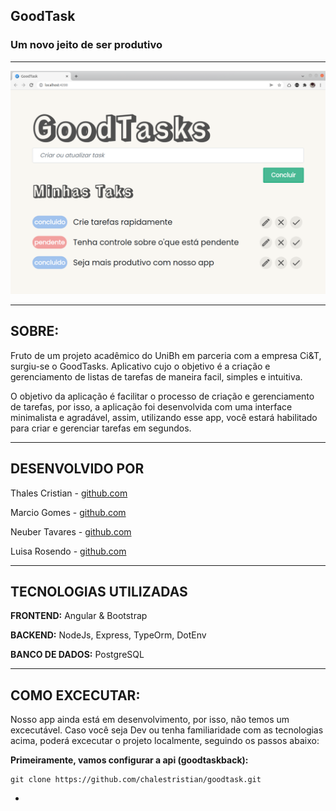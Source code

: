 ## GoodTask
### Um novo jeito de ser produtivo
---
![Print da aplicação](https://github.com/chalestristian/goodtask/blob/main/img/print.png?raw=true)

---

## SOBRE:

Fruto de um projeto acadêmico do UniBh em parceria com a empresa Ci&T, surgiu-se o GoodTasks. Aplicativo cujo o objetivo é a criação e gerenciamento de listas de tarefas de maneira facil, simples e intuitiva.

O objetivo da aplicação é facilitar o processo de criação e gerenciamento de tarefas, por isso, a aplicação foi desenvolvida com uma interface minimalista e agradável, assim, utilizando esse app, você estará habilitado para criar e gerenciar tarefas em segundos.

---


## DESENVOLVIDO POR

Thales Cristian - [github.com](https://github.com/chalestristian)

Marcio Gomes - [github.com](https://github.com/marcio-gomes-neto)

Neuber Tavares - [github.com](https://github.com/neubertavares)

Luisa Rosendo - [github.com](https://github.com/luisarosendo)

---

## TECNOLOGIAS UTILIZADAS

**FRONTEND:** Angular & Bootstrap

**BACKEND:** NodeJs, Express, TypeOrm, DotEnv

**BANCO DE DADOS:** PostgreSQL 

---

## COMO EXCECUTAR:

Nosso app ainda está em desenvolvimento, por isso, não temos um excecutável.
Caso você seja Dev ou tenha familiaridade com as tecnologias acima, poderá excecutar o projeto localmente, seguindo os passos abaixo:

**Primeiramente, vamos configurar a api (goodtaskback):**

```
git clone https://github.com/chalestristian/goodtask.git
```
- 

